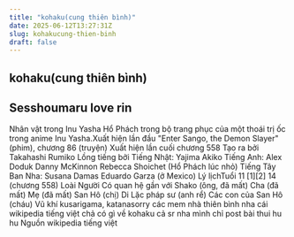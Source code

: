 ```yaml
---
title: "kohaku(cung thiên bình)"
date: 2025-06-12T13:27:31Z
slug: kohakucung-thien-binh
draft: false
---
```


## kohaku(cung thiên bình)

## Sesshoumaru love rin

Nhân vật trong Inu Yasha​
Hổ Phách trong bộ trang phục của một thoái trị ốc trong anime Inu Yasha.​Xuất hiện lần đầu "Enter Sango, the Demon Slayer" (phim), chương 86 (truyện)
Xuất hiện lần cuối chương 558
Tạo ra bởi Takahashi Rumiko
Lồng tiếng bởi Tiếng Nhật:
Yajima Akiko
Tiếng Anh:
Alex Doduk
Danny McKinnon
Rebecca Shoichet (Hổ Phách lúc nhỏ)
Tiếng Tây Ban Nha:
Susana Damas
Eduardo Garza (ở Mexico)
Lý lịch​Tuổi 11 [1][2] 14 (chương 558)
Loài Người
Có quan hệ gần với Shako (ông, đã mất)
Cha (đã mất)
Mẹ (đã mất)
San Hô (chị)
Di Lặc pháp sư (anh rể)
Các con của San Hô (cháu)
Vũ khí kusarigama, katana​sorry các mem nhà thiên bình nha cái wikipedia tiếng việt chả có gì về kohaku cả sr nha mình chỉ post bài thui hu hu
Nguồn wikipedia tiếng việt